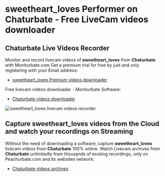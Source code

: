 # sweetheart_loves Performer on Chaturbate - Free LiveCam videos downloader

## Chaturbate Live Videos Recorder

Monitor and record livecam videos of **sweetheart_loves** from **Chaturbate** with Moniturbate.com
Get a premium trial for free by just and only registering with your Email address:
* [sweetheart_loves Premium videos downloader](https://moniturbate.com/request-demo-licence-key.html)

Free livecam videos downloader - Moniturbate Software:
* [Chaturbate videos downloader](https://moniturbate.com/moniturbate-download-software.html)

![sweetheart_loves livecam videos recorder](https://peachurnet.com/templates/moniturbate-software.png)


## Capture sweetheart_loves videos from the Cloud and watch your recordings on Streaming

Without the need of downloading a software, capture **sweetheart_loves** livecam videos from **Chaturbate** 100% online.
Watch Livecam archives from **Chaturbate** unlimitedly from thousands of existing recordings, only on Peachurbate.com and its websites network:
* [Chaturbate videos archives](https://peachurnet.com/)